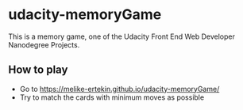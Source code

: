 # udacity-memoryGame
This is a memory game, one of the Udacity Front End Web Developer Nanodegree Projects.

## How to play
- Go to https://melike-ertekin.github.io/udacity-memoryGame/
- Try to match the cards with minimum moves as possible


